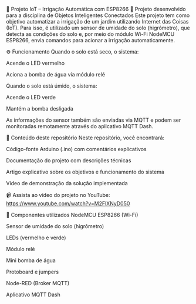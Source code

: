 🌱 Projeto IoT – Irrigação Automática com ESP8266
📘 Projeto desenvolvido para a disciplina de Objetos Inteligentes Conectados
Este projeto tem como objetivo automatizar a irrigação de um jardim utilizando Internet das Coisas (IoT). Para isso, é utilizado um sensor de umidade do solo (higrômetro), que detecta as condições do solo e, por meio do módulo Wi-Fi NodeMCU ESP8266, envia comandos para acionar a irrigação automaticamente.

⚙️ Funcionamento
Quando o solo está seco, o sistema:

Acende o LED vermelho

Aciona a bomba de água via módulo relé

Quando o solo está úmido, o sistema:

Acende o LED verde

Mantém a bomba desligada

As informações do sensor também são enviadas via MQTT e podem ser monitoradas remotamente através do aplicativo MQTT Dash.

🧾 Conteúdo deste repositório
Neste repositório, você encontrará:

Código-fonte Arduino (.ino) com comentários explicativos

Documentação do projeto com descrições técnicas

Artigo explicativo sobre os objetivos e funcionamento do sistema

Vídeo de demonstração da solução implementada

📹 Assista ao vídeo do projeto no YouTube: https://www.youtube.com/watch?v=M2FlXNyD050

🧩 Componentes utilizados
NodeMCU ESP8266 (Wi-Fi)

Sensor de umidade do solo (higrômetro)

LEDs (vermelho e verde)

Módulo relé

Mini bomba de água

Protoboard e jumpers

Node-RED (Broker MQTT)

Aplicativo MQTT Dash
